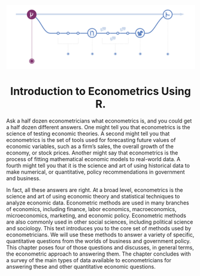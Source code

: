 <p align="center">
  <a href="https://bigg-iron.github.io/Econometrics335/">
    <img alt="gh_flow" src="images/gh_flow.png">
  </a>
</p>

<h1 align="center">
   Introduction to Econometrics Using R.
</h1>

Ask a half dozen econometricians what econometrics is, and you could get a half dozen different answers. One might tell you that econometrics is the science of testing economic theories. A second might tell you that econometrics is the set of tools used for forecasting future values of economic variables, such as a firm’s sales, the overall growth of the economy, or stock prices. Another might say that econometrics is the process of fitting mathematical economic models to real-world data. A fourth might tell you that it is the science and art of using historical data to make numerical, or quantitative, policy recommendations in government and business.

In fact, all these answers are right. At a broad level, econometrics is the science and art of using economic theory and statistical techniques to analyze economic data. Econometric methods are used in many branches of economics, including finance, labor economics, macroeconomics, microeconomics, marketing, and economic policy. Econometric methods are also commonly used in other social sciences, including political science and sociology.
This text introduces you to the core set of methods used by econometricians. We will use these methods to answer a variety of specific, quantitative questions from the worlds of business and government policy. This chapter poses four of those questions and discusses, in general terms, the econometric approach to answering them. The chapter concludes with a survey of the main types of data available to econometricians for answering these and other quantitative economic questions.
